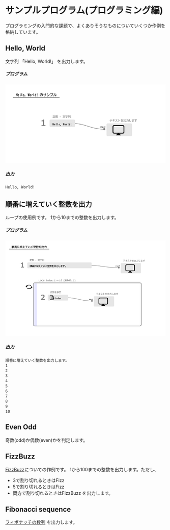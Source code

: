# サンプルプログラム(プログラミング編)

プログラミングの入門的な課題で、よくありそうなものについていくつか作例を格納しています。

## Hello, World
文字列 「Hello, World!」 を出力します。

##### プログラム

<kbd><img src="doc_image/diagram_hello-world.png" /></kbd>

##### 出力
```
Hello, World!
```

## 順番に増えていく整数を出力
ループの使用例です。
1から10までの整数を出力します。

##### プログラム

<kbd><img src="doc_image/diagram_sequence.png" /></kbd>

##### 出力
```
順番に増えていく整数を出力します。
1
2
3
4
5
6
7
8
9
10
```

## Even Odd
奇数(odd)か偶数(even)かを判定します。

## FizzBuzz

[FizzBuzz](https://ja.wikipedia.org/wiki/Fizz_Buzz)についての作例です。
1から100までの整数を出力します。ただし、
- 3で割り切れるときはFizz
- 5で割り切れるときはFizz
- 両方で割り切れるときはFizzBuzz
を出力します。

## Fibonacci sequence

[フィボナッチの数列](https://ja.wikipedia.org/wiki/%E3%83%95%E3%82%A3%E3%83%9C%E3%83%8A%E3%83%83%E3%83%81%E6%95%B0) を出力します。


